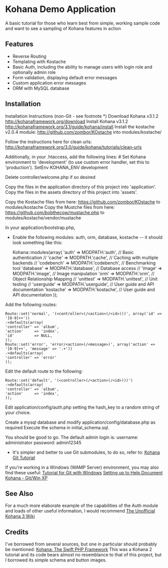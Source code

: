 Kohana Demo Application
=======================
A basic tutorial for those who learn best from simple, working sample code and want to see a sampling of Kohana features in action

Features
--------
- Reverse Routing
- Templating with Kostache
- Basic Auth, including the ability to manage users with login role and optionally admin role
- Form validation, displaying default error messages
- Custom application error messages
- ORM with MySQL database

Installation
------------
Installation Instructions (non-Git - see footnote *) 
Download Kohana v3.1.2 http://kohanaframework.org/download
Install Kohana v3.1.2  http://kohanaframework.org/3.1/guide/kohana/install
Install the kostache v2.0.4 module: http://github.com/zombor/KOstache into modules/kostache/

Follow the instructions here for clean urls:  http://kohanaframework.org/3.0/guide/kohana/tutorials/clean-urls

Additionally, in your .htaccess, add the following lines:
    # Set Kohana environment to 'development' (to use custom error handler, set this to 'production').
    SetEnv KOHANA_ENV development 

Delete controller/welcome.php if so desired

Copy the files in the application directory of this project into 'application'. 
Copy the files in the assets directory of this project into 'assets'.

Copy the Kostache files from here: https://github.com/zombor/KOstache to modules/kostache
Copy the Mustche files from here: https://github.com/bobthecow/mustache.php to modules/kostache/vendor/mustache

In your application/bootstrap.php, 
- Enable the following modules: auth, orm, database, kostache -- it should look something like this:

    Kohana::modules(array(
    	'auth'       => MODPATH.'auth',       // Basic authentication
    	// 'cache'      => MODPATH.'cache',      // Caching with multiple backends
    	// 'codebench'  => MODPATH.'codebench',  // Benchmarking tool
    	'database'   => MODPATH.'database',   // Database access
    	// 'image'      => MODPATH.'image',      // Image manipulation
    	'orm'        => MODPATH.'orm',        // Object Relationship Mapping
    	// 'unittest'   => MODPATH.'unittest',   // Unit testing
    	// 'userguide'  => MODPATH.'userguide',  // User guide and API documentation
    	 'kostache'  => MODPATH.'kostache',  // User guide and API documentation
    	));


Add the following routes:

    Route::set('normal', '(<controller>(/<action>(/<id>)))', array('id' => '[0-9]++'))
    ->defaults(array(
    'controller' => 'album',
    'action'     => 'index',
    'id'         => NULL,
    ));
    Route::set('error', 'error/<action>(/<message>)', array('action' => '[0-9]++', 'message' => '.+'))
    ->defaults(array(
    'controller' => 'error'
    ));

Edit the default route to the following:

    Route::set('default', '(<controller>(/<action>(/<id>)))')
    ->defaults(array(
    'controller' => 'album',
    'action'     => 'index',
    ));

Edit application/config/auth.php setting the hash_key to a random string of your choice.

Create a mysql database and modify application/config/database.php as required
Execute the schema in initial_schema.sql.

You should be good to go.  The default admin login is:
username: administrator
password: admin12345


* It's simpler and better to use Git submodules, to do so, refer to: 
[Kohana Git Tutorial](http://kohanaframework.org/3.0/guide/kohana/tutorials/git)

If you're working in a Windows (WAMP Server) environment, you may also find these useful:
[Tutorial for Git with Windows](http://dowdrake.com/showthread.php?400-A-nice-tutorial-for-Git-with-Windows)
[Setting up to Help Document Kohana - Git/Win XP](http://dowdrake.com/showthread.php?401-Setting-up-to-help-document-Kohana-Git-Win-XP)

See Also
--------
For a much more elaborate example of the capabilities of the Auth module and loads of other useful information, I would recommend [The Unofficial Kohana 3 Wiki](http://kerkness.ca/wiki/doku.php)

Credits
-------
I've borrowed from several sources, but one in particular should probably be mentioned:
[Kohana: The Swift PHP Framework](http://net.tutsplus.com/tutorials/php/kohana-the-swift-php-framework/)
This was a Kohana 2 tutorial and its code bears almost no resemblance to that of this project, but I borrowed its simple schema and button images.
